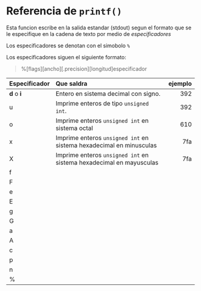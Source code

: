 # Referencia de `printf()`
Esta funcion escribe en la salida estandar (stdout) segun el formato que se le especifique en la cadena de texto por medio de _especificadores_

Los especificadores se denotan con el simobolo `%`

Los especificadores siguen el siguiente formato:
> %[flags][ancho][.precision][longitud]especificador

|Especificador|Que saldra|ejemplo|
|:-|:-|-:|
|__d__ o __i__|Entero en sistema decimal con signo.|392|
|u|Imprime enteros de tipo `unsigned int`.|392|
|o|Imprime enteros `unsigned int` en sistema octal|610|
|x|Imprime enteros `unsigned int` en sistema hexadecimal en minusculas|7fa|
|X|Imprime enteros `unsigned int` en sistema hexadecimal en mayusculas|7fa|
|f|||
|F|||
|e|||
|E|||
|g|||
|G|||
|a|||
|A|||
|c|||
|p|||
|n|||
|%|||

